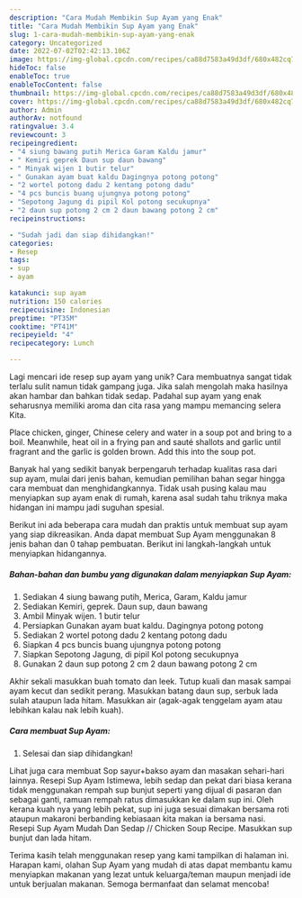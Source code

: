 ```yaml
---
description: "Cara Mudah Membikin Sup Ayam yang Enak"
title: "Cara Mudah Membikin Sup Ayam yang Enak"
slug: 1-cara-mudah-membikin-sup-ayam-yang-enak
category: Uncategorized
date: 2022-07-02T02:42:13.106Z
image: https://img-global.cpcdn.com/recipes/ca88d7583a49d3df/680x482cq70/sup-ayam-foto-resep-utama.jpg
hideToc: false
enableToc: true
enableTocContent: false
thumbnail: https://img-global.cpcdn.com/recipes/ca88d7583a49d3df/680x482cq70/sup-ayam-foto-resep-utama.jpg
cover: https://img-global.cpcdn.com/recipes/ca88d7583a49d3df/680x482cq70/sup-ayam-foto-resep-utama.jpg
author: Admin
authorAv: notfound
ratingvalue: 3.4
reviewcount: 3
recipeingredient:
- "4 siung bawang putih Merica Garam Kaldu jamur"
- " Kemiri geprek Daun sup daun bawang"
- " Minyak wijen 1 butir telur"
- " Gunakan ayam buat kaldu Dagingnya potong potong"
- "2 wortel potong dadu 2 kentang potong dadu"
- "4 pcs buncis buang ujungnya potong potong"
- "Sepotong Jagung di pipil Kol potong secukupnya"
- "2 daun sup potong 2 cm 2 daun bawang potong 2 cm"
recipeinstructions:

- "Sudah jadi dan siap dihidangkan!"
categories:
- Resep
tags:
- sup
- ayam

katakunci: sup ayam 
nutrition: 150 calories
recipecuisine: Indonesian
preptime: "PT35M"
cooktime: "PT41M"
recipeyield: "4"
recipecategory: Lunch

---
```





Lagi mencari ide resep sup ayam yang unik? Cara membuatnya sangat tidak terlalu sulit namun tidak gampang juga. Jika salah mengolah maka hasilnya akan hambar dan bahkan tidak sedap. Padahal sup ayam yang enak seharusnya memiliki aroma dan cita rasa yang mampu memancing selera Kita.





Place chicken, ginger, Chinese celery and water in a soup pot and bring to a boil. Meanwhile, heat oil in a frying pan and sauté shallots and garlic until fragrant and the garlic is golden brown. Add this into the soup pot.

Banyak hal yang sedikit banyak berpengaruh terhadap kualitas rasa dari sup ayam, mulai dari jenis bahan, kemudian pemilihan bahan segar hingga cara membuat dan menghidangkannya. Tidak usah pusing kalau mau menyiapkan sup ayam enak di rumah, karena asal sudah tahu triknya maka hidangan ini mampu jadi suguhan spesial.






Berikut ini ada beberapa cara mudah dan praktis untuk membuat sup ayam yang siap dikreasikan. Anda dapat membuat Sup Ayam menggunakan 8 jenis bahan dan 0 tahap pembuatan. Berikut ini langkah-langkah untuk menyiapkan hidangannya.

<!--inarticleads1-->

##### Bahan-bahan dan bumbu yang digunakan dalam menyiapkan Sup Ayam:

1. Sediakan 4 siung bawang putih, Merica, Garam, Kaldu jamur
1. Sediakan  Kemiri, geprek. Daun sup, daun bawang
1. Ambil  Minyak wijen. 1 butir telur
1. Persiapkan  Gunakan ayam buat kaldu. Dagingnya potong potong
1. Sediakan 2 wortel potong dadu 2 kentang potong dadu
1. Siapkan 4 pcs buncis buang ujungnya potong potong
1. Siapkan Sepotong Jagung, di pipil Kol potong secukupnya
1. Gunakan 2 daun sup potong 2 cm 2 daun bawang potong 2 cm


Akhir sekali masukkan buah tomato dan leek. Tutup kuali dan masak sampai ayam kecut dan sedikit perang. Masukkan batang daun sup, serbuk lada sulah ataupun lada hitam. Masukkan air (agak-agak tenggelam ayam atau lebihkan kalau nak lebih kuah). 

<!--inarticleads2-->

##### Cara membuat Sup Ayam:


1. Selesai dan siap dihidangkan!

Lihat juga cara membuat Sop sayur+bakso ayam dan masakan sehari-hari lainnya. Resepi Sup Ayam Istimewa, lebih sedap dan pekat dari biasa kerana tidak menggunakan rempah sup bunjut seperti yang dijual di pasaran dan sebagai ganti, ramuan rempah ratus dimasukkan ke dalam sup ini. Oleh kerana kuah nya yang lebih pekat, sup ini juga sesuai dimakan bersama roti ataupun makaroni berbanding kebiasaan kita makan ia bersama nasi. Resepi Sup Ayam Mudah Dan Sedap // Chicken Soup Recipe. Masukkan sup bunjut dan lada hitam. 

Terima kasih telah menggunakan resep yang kami tampilkan di halaman ini. Harapan kami, olahan Sup Ayam yang mudah di atas dapat membantu kamu menyiapkan makanan yang lezat untuk keluarga/teman maupun menjadi ide untuk berjualan makanan. Semoga bermanfaat dan selamat mencoba!
